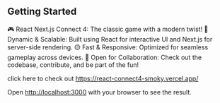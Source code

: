 

## Getting Started
🎮 React Next.js Connect 4: The classic game with a modern twist! 🔴 Dynamic & Scalable: Built using React for interactive UI and Next.js for server-side rendering. 🟡 Fast & Responsive: Optimized for seamless gameplay across devices. 🌟 Open for Collaboration: Check out the codebase, contribute, and be part of the fun!

click here to check out
https://react-connect4-smoky.vercel.app/

Open [http://localhost:3000](http://localhost:3000) with your browser to see the result.





